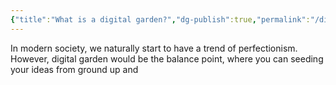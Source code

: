 ```yaml
---
{"title":"What is a digital garden?","dg-publish":true,"permalink":"/digital-garden/","dgPassFrontmatter":true}
---
```


In modern society, we naturally start to have a trend of perfectionism. 
However, digital garden would be the balance point, where you can seeding your ideas from ground up and 